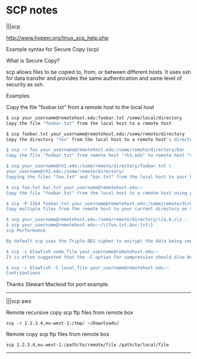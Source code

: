 # SCP notes

|||scp

<http://www.hypexr.org/linux_scp_help.php>

Example syntax for Secure Copy (scp)

What is Secure Copy?

scp allows files to be copied to, from, or between different hosts. It uses ssh for data transfer and provides the same authentication and same level of security as ssh.

Examples

Copy the file "foobar.txt" from a remote host to the local host

```bash
$ scp your_username@remotehost.edu:foobar.txt /some/local/directory
Copy the file "foobar.txt" from the local host to a remote host

$ scp foobar.txt your_username@remotehost.edu:/some/remote/directory
Copy the directory "foo" from the local host to a remote host's directory "bar"

$ scp -r foo your_username@remotehost.edu:/some/remote/directory/bar
Copy the file "foobar.txt" from remote host "rh1.edu" to remote host "rh2.edu"

$ scp your_username@rh1.edu:/some/remote/directory/foobar.txt \
your_username@rh2.edu:/some/remote/directory/
Copying the files "foo.txt" and "bar.txt" from the local host to your home directory on the remote host

$ scp foo.txt bar.txt your_username@remotehost.edu:~
Copy the file "foobar.txt" from the local host to a remote host using port 2264

$ scp -P 2264 foobar.txt your_username@remotehost.edu:/some/remote/directory
Copy multiple files from the remote host to your current directory on the local host

$ scp your_username@remotehost.edu:/some/remote/directory/\{a,b,c\} .
$ scp your_username@remotehost.edu:~/\{foo.txt,bar.txt\} .
scp Performance

By default scp uses the Triple-DES cipher to encrypt the data being sent. Using the Blowfish cipher has been shown to increase speed. This can be done by using option -c blowfish in the command line.

$ scp -c blowfish some_file your_username@remotehost.edu:~
It is often suggested that the -C option for compression should also be used to increase speed. The effect of compression, however, will only significantly increase speed if your connection is very slow. Otherwise it may just be adding extra burden to the CPU. An example of using blowfish and compression:

$ scp -c blowfish -C local_file your_username@remotehost.edu:~
Contributions
```

Thanks Stewart Macleod for port example.

---

|||scp aws

Remote recursive copy scp ftp files from remote box

`scp -r 1.2.3.4,eu-west-1:/tmp/ ~/Downloads/`

Remote copy scp ftp files from remote box

`scp 1.2.3.4,eu-west-1:/path/to/remote/file /path/to/local/file`

---
